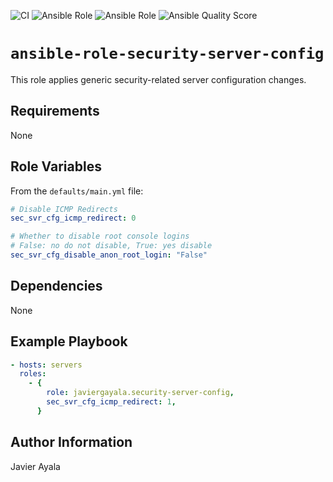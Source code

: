 ![CI](https://github.com/javiergayala/ansible-role-security-server-config/workflows/CI/badge.svg) ![Ansible Role](https://img.shields.io/ansible/role/51197) ![Ansible Role](https://img.shields.io/ansible/role/d/51197) ![Ansible Quality Score](https://img.shields.io/ansible/quality/51197)

# `ansible-role-security-server-config`

This role applies generic security-related server configuration changes.

## Requirements

None

## Role Variables

From the `defaults/main.yml` file:

```yaml
# Disable ICMP Redirects
sec_svr_cfg_icmp_redirect: 0

# Whether to disable root console logins
# False: no do not disable, True: yes disable
sec_svr_cfg_disable_anon_root_login: "False"
```

## Dependencies

None

## Example Playbook

```yaml
- hosts: servers
  roles:
    - {
        role: javiergayala.security-server-config,
        sec_svr_cfg_icmp_redirect: 1,
      }
```

## Author Information

Javier Ayala
